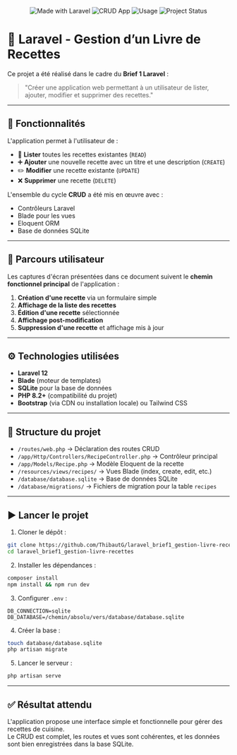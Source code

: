 <p align="center">
    <img src="https://img.shields.io/badge/Made%20with-Laravel-red.svg" alt="Made with Laravel">
    <img src="https://img.shields.io/badge/Type-CRUD%20App-blue.svg" alt="CRUD App">
    <img src="https://img.shields.io/badge/Usage-Educational%20Project-orange" alt="Usage">
    <img src="https://img.shields.io/badge/Status-Project%20Completed-brightgreen" alt="Project Status">
</p>

# 📘 Laravel - Gestion d’un Livre de Recettes

Ce projet a été réalisé dans le cadre du **Brief 1 Laravel** :
> "Créer une application web permettant à un utilisateur de lister, ajouter, modifier et supprimer des recettes."

---

## 🔧 Fonctionnalités

L'application permet à l'utilisateur de :

- 📄 **Lister** toutes les recettes existantes (`READ`)
- ➕ **Ajouter** une nouvelle recette avec un titre et une description (`CREATE`)
- ✏️ **Modifier** une recette existante (`UPDATE`)
- ❌ **Supprimer** une recette (`DELETE`)

L'ensemble du cycle **CRUD** a été mis en œuvre avec :
- Contrôleurs Laravel
- Blade pour les vues
- Eloquent ORM
- Base de données SQLite

---

## 🧭 Parcours utilisateur

Les captures d'écran présentées dans ce document suivent le **chemin fonctionnel principal** de l'application :

1. **Création d'une recette** via un formulaire simple
2. **Affichage de la liste des recettes**
3. **Édition d'une recette** sélectionnée
4. **Affichage post-modification**
5. **Suppression d'une recette** et affichage mis à jour

---

## ⚙️ Technologies utilisées

- **Laravel 12**
- **Blade** (moteur de templates)
- **SQLite** pour la base de données
- **PHP 8.2+** (compatibilité du projet)
- **Bootstrap** (via CDN ou installation locale) ou Tailwind CSS

---

## 📂 Structure du projet

- `/routes/web.php` → Déclaration des routes CRUD
- `/app/Http/Controllers/RecipeController.php` → Contrôleur principal
- `/app/Models/Recipe.php` → Modèle Eloquent de la recette
- `/resources/views/recipes/` → Vues Blade (index, create, edit, etc.)
- `/database/database.sqlite` → Base de données SQLite
- `/database/migrations/` → Fichiers de migration pour la table `recipes`

---

## ▶️ Lancer le projet

1. Cloner le dépôt :
```bash
git clone https://github.com/ThibautG/laravel_brief1_gestion-livre-recettes.git
cd laravel_brief1_gestion-livre-recettes
```

2. Installer les dépendances :
```bash
composer install
npm install && npm run dev
```

3. Configurer `.env` :
```env
DB_CONNECTION=sqlite
DB_DATABASE=/chemin/absolu/vers/database/database.sqlite
```

4. Créer la base :
```bash
touch database/database.sqlite
php artisan migrate
```

5. Lancer le serveur :
```bash
php artisan serve
```

---

## ✅ Résultat attendu

L'application propose une interface simple et fonctionnelle pour gérer des recettes de cuisine.  
Le CRUD est complet, les routes et vues sont cohérentes, et les données sont bien enregistrées dans la base SQLite.
